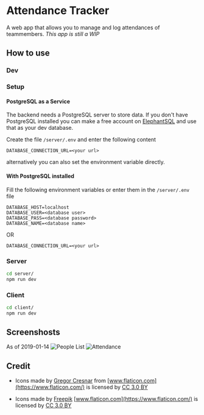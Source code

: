 # Attendance Tracker

A web app that allows you to manage and log attendances of teammembers.
_This app is still a WIP_

## How to use

### Dev

### Setup

#### PostgreSQL as a Service

The backend needs a PostgreSQL server to store data. If you don't have PostgreSQL installed you can
make a free account on [ElephantSQL](https://www.elephantsql.com/) and use that as your dev database.

Create the file `/server/.env` and enter the following content

```env
DATABASE_CONNECTION_URL=<your url>
```

alternatively you can also set the environment variable directly.

#### With PostgreSQL installed

Fill the following environment variables or enter them in the `/server/.env` file

```env
DATABASE_HOST=localhost
DATABASE_USER=<database user>
DATABASE_PASS=<database password>
DATABASE_NAME=<database name>
```

OR

```env
DATABASE_CONNECTION_URL=<your url>
```

### Server

```sh
cd server/
npm run dev
```

### Client

```sh
cd client/
npm run dev
```

## Screenshosts

As of 2019-01-14
![People List](https://i.imgur.com/CMQPV8v.png)
![Attendance](https://i.imgur.com/VJepLv3.png)

## Credit

- Icons made by [Gregor Cresnar](https://www.flaticon.com/authors/gregor-cresnar) from [www.flaticon.com](https://www.flaticon.com/) is licensed by [CC 3.0 BY](http://creativecommons.org/licenses/by/3.0/)

- Icons made by [Freepik](https://www.freepik.com/) [www.flaticon.com](https://www.flaticon.com/) is licensed by [CC 3.0 BY](http://creativecommons.org/licenses/by/3.0/)

